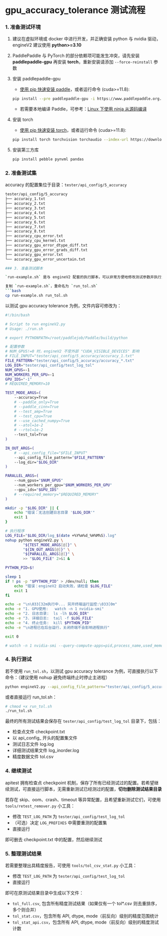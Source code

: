 # gpu_accuracy_tolerance 测试流程

### 1. 准备测试环境

1. 建议在虚拟环境或 docker 中进行开发，并正确安装 python 与 nvidia 驱动，engineV2 建议使用 **python>=3.10**

2. PaddlePaddle 与 PyTorch 的部分依赖项可能发生冲突，请先安装 **paddlepaddle-gpu** 再安装 **torch**，重新安装请添加 `--force-reinstall` 参数

3. 安装 paddlepaddle-gpu

   - [使用 pip 快速安装 paddle](https://www.paddlepaddle.org.cn/install/quick?docurl=/documentation/docs/zh/develop/install/pip/linux-pip.html)，或者运行命令 (cuda>=11.8):
   ```bash
   pip install --pre paddlepaddle-gpu -i https://www.paddlepaddle.org.cn/packages/nightly/cu118/
   ```
   - 若需要本地编译 Paddle，可参考：[Linux 下使用 ninja 从源码编译](https://www.paddlepaddle.org.cn/documentation/docs/zh/develop/install/compile/linux-compile-by-ninja.html)

4. 安装 torch

   - [使用 pip 快速安装 torch](https://pytorch.org/get-started/locally/)，或者运行命令 (cuda>=11.8):
   ```bash
   pip install torch torchvision torchaudio --index-url https://download.pytorch.org/whl/cu118
   ```
5. 安装第三方库

   ```bash
   pip install pebble pynvml pandas
   ```

### 2. 准备测试集

accuracy 的配置集位于目录：`tester/api_config/5_accuracy`

```bash
tester/api_config/5_accuracy
├── accuracy_1.txt
├── accuracy_2.txt
├── accuracy_3.txt
├── accuracy_4.txt
├── accuracy_5.txt
├── accuracy_6.txt
├── accuracy_7.txt
├── accuracy_8.txt
├── accuracy_cpu_error.txt
├── accuracy_cpu_kernel.txt
├── accuracy_gpu_error_dtype_diff.txt
├── accuracy_gpu_error_grads_diff.txt
├── accuracy_gpu_error.txt
└── accuracy_gpu_error_uncertain.txt

### 3. 准备测试脚本

`run-example.sh` 是与 engineV2 配套的执行脚本，可以非常方便地修改测试参数并执行测试

复制 `run-example.sh`，重命名为 `run_tol.sh`
```bash
cp run-example.sh run_tol.sh
```

以测试 gpu accuracy tolerance 为例，文件内容可修改为：
```bash
#!/bin/bash

# Script to run engineV2.py
# Usage: ./run.sh

# export PYTHONPATH=/root/paddlejob/Paddle/build/python

# 配置参数
# NUM_GPUS!=0 时，engineV2 不受外部 "CUDA_VISIBLE_DEVICES" 影响
# FILE_INPUT="tester/api_config/5_accuracy/accuracy_1.txt"
FILE_PATTERN="tester/api_config/5_accuracy/accuracy_*.txt"
LOG_DIR="tester/api_config/test_log_tol"
NUM_GPUS=-1
NUM_WORKERS_PER_GPU=-1
GPU_IDS="-1"
# REQUIRED_MEMORY=10

TEST_MODE_ARGS=(
    --accuracy=True
    # --paddle_only=True
    # --paddle_cinn=True
    # --test_amp=True
    # --test_cpu=True
    # --use_cached_numpy=True
    # --atol=1e-2
    # --rtol=1e-2
    --test_tol=True
)

IN_OUT_ARGS=(
    # --api_config_file="$FILE_INPUT"
    --api_config_file_pattern="$FILE_PATTERN"
    --log_dir="$LOG_DIR"
)

PARALLEL_ARGS=(
    --num_gpus="$NUM_GPUS"
    --num_workers_per_gpu="$NUM_WORKERS_PER_GPU"
    --gpu_ids="$GPU_IDS"
    # --required_memory="$REQUIRED_MEMORY"
)

mkdir -p "$LOG_DIR" || {
    echo "错误：无法创建日志目录 '$LOG_DIR'"
    exit 1
}

# 执行程序
LOG_FILE="$LOG_DIR/log_$(date +%Y%m%d_%H%M%S).log"
nohup python engineV2.py \
        "${TEST_MODE_ARGS[@]}" \
        "${IN_OUT_ARGS[@]}" \
        "${PARALLEL_ARGS[@]}" \
        >> "$LOG_FILE" 2>&1 &

PYTHON_PID=$!

sleep 1
if ! ps -p "$PYTHON_PID" > /dev/null; then
    echo "错误：engineV2 启动失败，请检查 $LOG_FILE"
    exit 1
fi

echo -e "\n\033[32m执行中... 另开终端运行监控:\033[0m"
echo -e "1. GPU使用:   watch -n 1 nvidia-smi"
echo -e "2. 日志目录:  ls -lh $LOG_DIR"
echo -e "3. 详细日志:  tail -f $LOG_FILE"
echo -e "4. 终止任务:  kill $PYTHON_PID"
echo -e "\n进程已在后台运行，关闭终端不会影响进程执行"

exit 0

# watch -n 1 nvidia-smi --query-compute-apps=pid,process_name,used_memory,gpu_uuid --format=csv
```

### 4. 执行测试

若不使用 `run_tol.sh`，以测试 gpu accuracy tolerance 为例，可直接执行以下命令：（建议使用 nohup 避免终端终止时停止主进程）
```bash
python engineV2.py --api_config_file_pattern="tester/api_config/5_accuracy/accuracy_*.txt" --accuracy=True --test_tol=True --num_gpus=-1 --num_workers_per_gpu=-1 --log_dir="tester/api_config/test_log_tol" >> "tester/api_config/test_log_tol/log.log" 2>&1
```

或者直接运行 run_tol.sh：
```bash
# chmod +x run_tol.sh
./run_tol.sh
```

最终的所有测试结果会保存在 `tester/api_config/test_log_tol` 目录下，包括：
- 检查点文件 checkpoint.txt
- 以 api_config_ 开头的配置集文件
- 测试日志文件 log.log
- 详细测试结果文件 log_inorder.log
- 精度数据文件 tol.csv

### 4. 继续测试

apitest 拥有检查点 checkpoint 机制，保存了所有已经测试过的配置。若希望继续测试，可直接运行脚本，无需重新测试已经测过的配置，**切勿删除测试结果目录**

若存在 skip、oom、crash、timeout 等异常配置，且希望重新测试它们，可使用 `tools/retest_remover.py` 小工具：
- 修改 `TEST_LOG_PATH` 为 `tester/api_config/test_log_tol`
- （可选）决定 `LOG_PREFIXES` 中需要重测的配置集
- 直接运行

即可删去 checkpoint.txt 中的配置，然后继续测试

### 5. 整理测试结果

若需要整理出具精度报告，可使用 `tools/tol_csv_stat.py` 小工具：
- 修改 `TEST_LOG_PATH` 为 `tester/api_config/test_log_tol`
- 直接运行

即可在原测试结果目录中生成以下文件：
- `tol_full.csv`, 包含所有精度测试结果（如果仅有一个 tol*.csv 则去重排序，多个则合并）
- `tol_stat.csv`，包含所有 API, dtype, mode（前反向）级别的精度范围统计
- `tol_stat_api.csv`，包含所有 API, dtype, mode（前反向）级别的精度测试计数
